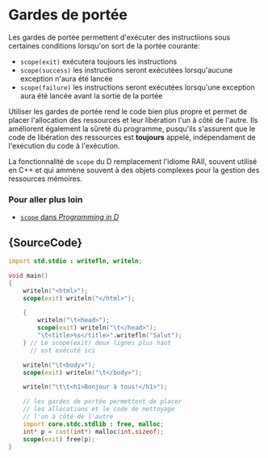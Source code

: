 # Gardes de portée

Les gardes de portée permettent d'exécuter des instructiions sous certaines conditions lorsqu'on sort de la portée courante:

* `scope(exit)` exécutera toujours les instructions
* `scope(success)` les instructions seront exécutées lorsqu'aucune exception n'aura été lancée
* `scope(failure)` les instructions seront exécutées lorsqu'une exception aura été lancée avant la sortie de la portée

Utiliser les gardes de portée rend le code bien plus propre et permet de placer l'allocation des ressources et leur libération l'un à côté de l'autre. Ils améliorent également la sûreté du programme, pusqu'ils s'assurent que le code de libération des ressources est **toujours** appelé, indépendament de l'exécution du code à l'exécution.

La fonctionnalité de `scope` du D remplacement l'idiome RAII, souvent utilisé en C++ et qui ammène souvent à des objets complexes pour la gestion des ressources mémoires.

### Pour aller plus loin

- [`scope` dans _Programming in D_](http://ddili.org/ders/d.en/scope.html)

## {SourceCode}

```d
import std.stdio : writefln, writeln;

void main()
{
    writeln("<html>");
    scope(exit) writeln("</html>");

    {
        writeln("\t<head>");
        scope(exit) writeln("\t</head>");
        "\t<title>%s</title>".writefln("Salut");
    } // Le scope(exit) deux lignes plus haut
      // est exécuté ici

    writeln("\t<body>");
    scope(exit) writeln("\t</body>");

    writeln("\t\t<h1>Bonjour à tous!</h1>");

    // les gardes de portée permettent de placer
    // les allocations et le code de nettoyage
    // l'un à côté de l'autre
    import core.stdc.stdlib : free, malloc;
    int* p = cast(int*) malloc(int.sizeof);
    scope(exit) free(p);
}
```
